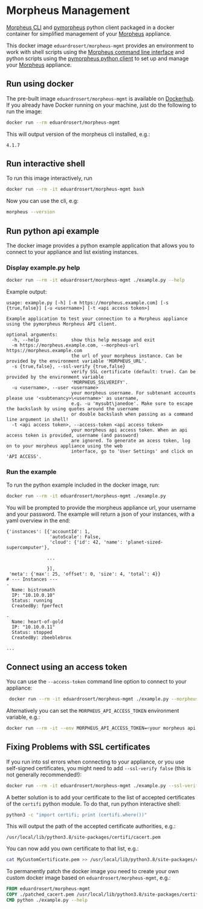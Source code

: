 # Morpheus Management
[Morpheus CLI](https://github.com/gomorpheus/morpheus-cli) and [pymorpheus](https://pypi.org/project/pymorpheus) python client packaged in a docker container for simplified management of your [Morpheus](https://www.morpheusdata.com/) appliance.

This docker image ``eduardrosert/morpheus-mgmt`` provides an environment to work with shell scripts using the [Morpheus command line interface](https://github.com/gomorpheus/morpheus-cli) and python scripts using the [pymorpheus python client](https://pypi.org/project/pymorpheus) to set up and manage your [Morpheus](https://www.morpheusdata.com/) appliance.

## Run using docker
The pre-built image ``eduardrosert/morpheus-mgmt`` is available on [Dockerhub](https://hub.docker.com/r/eduardrosert/morpheus-mgmt). If you already have Docker running on your machine, just do the following to run the image:
```bash
docker run --rm eduardrosert/morpheus-mgmt
```
This will output version of the morpheus cli installed, e.g.:
```
4.1.7
```

## Run interactive shell
To run this image interactively, run
```bash
docker run --rm -it eduardrosert/morpheus-mgmt bash
```
Now you can use the cli, e.g:
```bash
morpheus --version
```

## Run python api example
The docker image provides a python example application that allows you to connect to your appliance and list existing instances.

### Display example.py help
```bash
docker run --rm -it eduardrosert/morpheus-mgmt ./example.py --help
```
Example output:
```
usage: example.py [-h] [-m https://morpheus.example.com] [-s {true,false}] [-u <username>] [-t <api access token>]

Example application to test your connection to a Morpheus appliance using the pymorpheus Morpheus API client.

optional arguments:
  -h, --help            show this help message and exit
  -m https://morpheus.example.com, --morpheus-url https://morpheus.example.com
                        the url of your morpheus instance. Can be provided by the environment variable 'MORPHEUS_URL'.
  -s {true,false}, --ssl-verify {true,false}
                        verify SSL certificate (default: true). Can be provided by the environment variable
                        'MORPHEUS_SSLVERIFY'.
  -u <username>, --user <username>
                        your morpheus username. For subtenant accounts please use '<subtenancy>\<username>' as username,
                        e.g. -u 'mysubt\janedoe'. Make sure to escape the backslash by using quotes around the username
                        or double backslash when passing as a command line argument in shell!
  -t <api access token>, --access-token <api access token>
                        your morpheus api access token. When an api access token is provided, username (and password)
                        are ignored. To generate an acess token, log on to your morpheus appliance using the web
                        interface, go to 'User Settings' and click on 'API ACCESS'.
```
### Run the example
To run the python example included in the docker image, run:
```bash
docker run --rm -it eduardrosert/morpheus-mgmt ./example.py
```
You will be prompted to provide the morpheus appliance url, your username and your password. The example will return a json of your instances, with a yaml overview in the end:
```
{'instances': [{'accountId': 1,
                'autoScale': False,
                'cloud': {'id': 42, 'name': 'planet-sized-supercomputer'},

               ...

               }],
 'meta': {'max': 25, 'offset': 0, 'size': 4, 'total': 4}}
# --- Instances ---
-
  Name: bistromath
  IP: "10.10.0.10"
  Status: running
  CreatedBy: fperfect

-
  Name: heart-of-gold
  IP: "10.10.0.11"
  Status: stopped
  CreatedBy: zbeeblebrox

...
```


## Connect using an access token
You can use the ``--access-token`` command line option to connect to your appliance:
```bash
 docker run --rm -it eduardrosert/morpheus-mgmt ./example.py --morpheus-url https://morpheus.example.com --access-token <your morpheus api access token>
```
Alternatively you can set the ``MORPHEUS_API_ACCESS_TOKEN`` environment variable, e.g.:
```bash
docker run --rm -it --env MORPHEUS_API_ACCESS_TOKEN=<your morpheus api access token> eduardrosert/morpheus-mgmt ./example.py --morpheus-url https://morpheus.example.com
```

## Fixing Problems with SSL certificates
If you run into ssl errors when connecting to your appliance, or you use self-signed certificates, you might need to add ``--ssl-verify false`` (this is not generally recommended!):
```bash
docker run --rm -it eduardrosert/morpheus-mgmt ./example.py --ssl-verify false
```
A better solution is to add your certificate to the list of accepted certificates of the ``certifi`` python module. To do that, run python interactive shell:
```bash
python3 -c "import certifi; print (certifi.where())"
```
This will output the path of the accepted certificate authorities, e.g.:
```
/usr/local/lib/python3.8/site-packages/certifi/cacert.pem
```
You can now add you own certificate to that list, e.g.:
```bash
cat MyCustomCertificate.pem >> /usr/local/lib/python3.8/site-packages/certifi/cacert.pem
```
To permanently patch the docker image you need to create your own custom docker image based on ``eduardrosert/morpheus-mgmt``, e.g.:
```Dockerfile
FROM eduardrosert/morpheus-mgmt
COPY ./patched_cacert.pem /usr/local/lib/python3.8/site-packages/certifi/cacert.pem
CMD python ./example.py --help
```